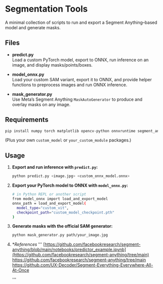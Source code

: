 # Segmentation Tools

A minimal collection of scripts to run and export a Segment Anything–based model and generate masks.

## Files

- **predict.py**  
  Load a custom PyTorch model, export to ONNX, run inference on an image, and display masks/points/boxes.

- **model_onnx.py**  
  Load your custom SAM variant, export it to ONNX, and provide helper functions to preprocess images and run ONNX inference.

- **mask_generator.py**  
  Use Meta’s Segment Anything `MaskAutoGenerator` to produce and overlay masks on any image.

## Requirements

```bash
pip install numpy torch matplotlib opencv-python onnxruntime segment_anything
````

(Plus your own `custom_model` or `your_custom_module` packages.)

## Usage

1. **Export and run inference with `predict.py`:**

   ```bash
   python predict.py <image.jpg> <custom_onnx_model.onnx>
   ```

2. **Export your PyTorch model to ONNX with `model_onnx.py`:**

   ```bash
   # in Python REPL or another script
   from model_onnx import load_and_export_model
   onnx_path = load_and_export_model(
     model_type="custom_vit",
     checkpoint_path="custom_model_checkpoint.pth"
   )
   ```

3. **Generate masks with the official SAM generator:**

   ```bash
   python mask_generator.py path/your_image.jpg
   ```
 4. **References*
    '''
    [https://github.com/facebookresearch/segment-anything/blob/main/notebooks/predictor_example.ipynb](https://github.com/facebookresearch/segment-anything/tree/main)
    https://github.com/facebookresearch/segment-anything/tree/main
    https://github.com/UX-Decoder/Segment-Everything-Everywhere-All-At-Once
    
    ''' 
